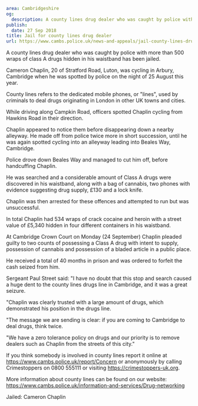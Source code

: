 ```yaml
area: Cambridgeshire
og:
  description: A county lines drug dealer who was caught by police with more than 500 wraps of class A drugs hidden in his waistband has been jailed.
publish:
  date: 27 Sep 2018
title: Jail for county lines drug dealer
url: https://www.cambs.police.uk/news-and-appeals/jail-county-lines-drug-dealer
```

A county lines drug dealer who was caught by police with more than 500 wraps of class A drugs hidden in his waistband has been jailed.

Cameron Chaplin, 20 of Stratford Road, Luton, was cycling in Arbury, Cambridge when he was spotted by police on the night of 25 August this year.

County lines refers to the dedicated mobile phones, or "lines", used by criminals to deal drugs originating in London in other UK towns and cities.

While driving along Campkin Road, officers spotted Chaplin cycling from Hawkins Road in their direction.

Chaplin appeared to notice them before disappearing down a nearby alleyway. He made off from police twice more in short succession, until he was again spotted cycling into an alleyway leading into Beales Way, Cambridge.

Police drove down Beales Way and managed to cut him off, before handcuffing Chaplin.

He was searched and a considerable amount of Class A drugs were discovered in his waistband, along with a bag of cannabis, two phones with evidence suggesting drug supply, £130 and a lock knife.

Chaplin was then arrested for these offences and attempted to run but was unsuccessful.

In total Chaplin had 534 wraps of crack cocaine and heroin with a street value of £5,340 hidden in four different containers in his waistband.

At Cambridge Crown Court on Monday (24 September) Chaplin pleaded guilty to two counts of possessing a Class A drug with intent to supply, possession of cannabis and possession of a bladed article in a public place.

He received a total of 40 months in prison and was ordered to forfeit the cash seized from him.

Sergeant Paul Street said: "I have no doubt that this stop and search caused a huge dent to the county lines drugs line in Cambridge, and it was a great seizure.

"Chaplin was clearly trusted with a large amount of drugs, which demonstrated his position in the drugs line.

"The message we are sending is clear: if you are coming to Cambridge to deal drugs, think twice.

"We have a zero tolerance policy on drugs and our priority is to remove dealers such as Chaplin from the streets of this city."

If you think somebody is involved in county lines report it online at https://www.cambs.police.uk/report/Concern or anonymously by calling Crimestoppers on 0800 555111 or visiting https://crimestoppers-uk.org.

More information about county lines can be found on our website: https://www.cambs.police.uk/information-and-services/Drug-networking

Jailed: Cameron Chaplin
